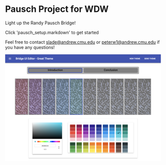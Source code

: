 # Pausch Project for WDW

Light up the Randy Pausch Bridge!

Click 'pausch_setup.markdown' to get started

Feel free to contact <slade@andrew.cmu.edu> or <peterw1@andrew.cmu.edu> if you have any questions!

![alt text](bin/screenshot.png)